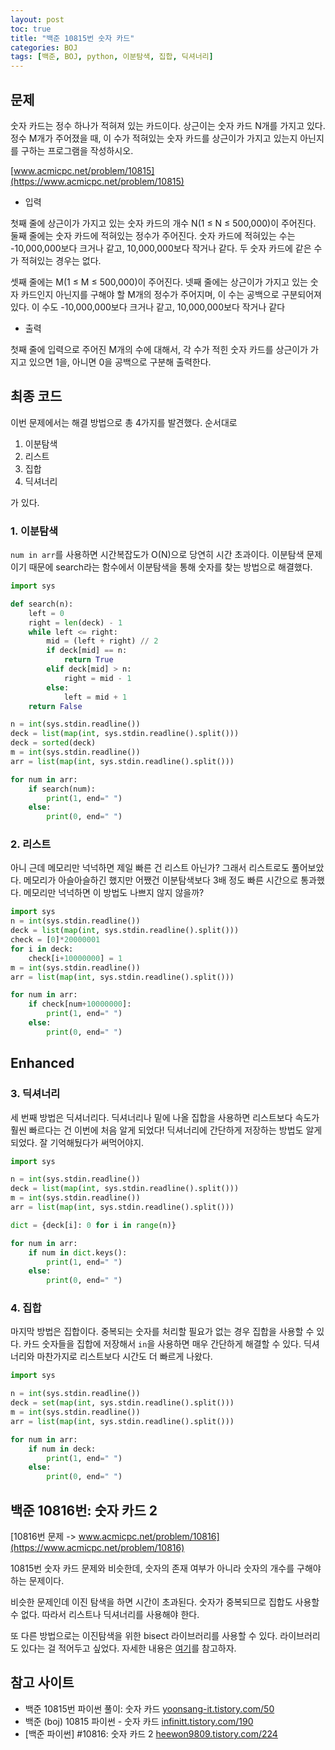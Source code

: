 ```yaml
---
layout: post
toc: true
title: "백준 10815번 숫자 카드"
categories: BOJ
tags: [백준, BOJ, python, 이분탐색, 집합, 딕셔너리]
---
```


## 문제
숫자 카드는 정수 하나가 적혀져 있는 카드이다. 상근이는 숫자 카드 N개를 가지고 있다. 정수 M개가 주어졌을 때, 이 수가 적혀있는 숫자 카드를 상근이가 가지고 있는지 아닌지를 구하는 프로그램을 작성하시오.

[www.acmicpc.net/problem/10815](https://www.acmicpc.net/problem/10815)

* 입력

첫째 줄에 상근이가 가지고 있는 숫자 카드의 개수 N(1 ≤ N ≤ 500,000)이 주어진다. 둘째 줄에는 숫자 카드에 적혀있는 정수가 주어진다. 숫자 카드에 적혀있는 수는 -10,000,000보다 크거나 같고, 10,000,000보다 작거나 같다. 두 숫자 카드에 같은 수가 적혀있는 경우는 없다.

셋째 줄에는 M(1 ≤ M ≤ 500,000)이 주어진다. 넷째 줄에는 상근이가 가지고 있는 숫자 카드인지 아닌지를 구해야 할 M개의 정수가 주어지며, 이 수는 공백으로 구분되어져 있다. 이 수도 -10,000,000보다 크거나 같고, 10,000,000보다 작거나 같다

* 출력

첫째 줄에 입력으로 주어진 M개의 수에 대해서, 각 수가 적힌 숫자 카드를 상근이가 가지고 있으면 1을, 아니면 0을 공백으로 구분해 출력한다.


## 최종 코드

이번 문제에서는 해결 방법으로 총 4가지를 발견했다. 순서대로

1. 이분탐색
2. 리스트
3. 집합
4. 딕셔너리

가 있다.

### 1. 이분탐색

`num in arr`를 사용하면 시간복잡도가 O(N)으로 당연히 시간 초과이다. 이분탐색 문제이기 때문에 search라는 함수에서 이분탐색을 통해 숫자를 찾는 방법으로 해결했다.

```python
import sys

def search(n):
    left = 0
    right = len(deck) - 1
    while left <= right:
        mid = (left + right) // 2
        if deck[mid] == n:
            return True
        elif deck[mid] > n:
            right = mid - 1
        else:
            left = mid + 1
    return False

n = int(sys.stdin.readline())
deck = list(map(int, sys.stdin.readline().split()))
deck = sorted(deck)
m = int(sys.stdin.readline())
arr = list(map(int, sys.stdin.readline().split()))

for num in arr:
    if search(num):
        print(1, end=" ")
    else:
        print(0, end=" ")
```

### 2. 리스트

아니 근데 메모리만 넉넉하면 제일 빠른 건 리스트 아닌가? 그래서 리스트로도 풀어보았다. 메모리가 아슬아슬하긴 했지만 어쨌건 이분탐색보다 3배 정도 빠른 시간으로 통과했다. 메모리만 넉넉하면 이 방법도 나쁘지 않지 않을까?

```python
import sys
n = int(sys.stdin.readline())
deck = list(map(int, sys.stdin.readline().split()))
check = [0]*20000001
for i in deck:
    check[i+10000000] = 1
m = int(sys.stdin.readline())
arr = list(map(int, sys.stdin.readline().split()))

for num in arr:
    if check[num+10000000]:
        print(1, end=" ")
    else:
        print(0, end=" ")
```

## Enhanced

### 3. 딕셔너리

세 번째 방법은 딕셔너리다. 딕셔너리나 밑에 나올 집합을 사용하면 리스트보다 속도가 훨씬 빠르다는 건 이번에 처음 알게 되었다! 딕셔너리에 간단하게 저장하는 방법도 알게 되었다. 잘 기억해뒀다가 써먹어야지.

```python
import sys

n = int(sys.stdin.readline())
deck = list(map(int, sys.stdin.readline().split()))
m = int(sys.stdin.readline())
arr = list(map(int, sys.stdin.readline().split()))

dict = {deck[i]: 0 for i in range(n)}

for num in arr:
    if num in dict.keys():
        print(1, end=" ")
    else:
        print(0, end=" ")
```

### 4. 집합

마지막 방법은 집합이다. 중복되는 숫자를 처리할 필요가 없는 경우 집합을 사용할 수 있다. 카드 숫자들을 집합에 저장해서 `in`을 사용하면 매우 간단하게 해결할 수 있다. 딕셔너리와 마찬가지로 리스트보다 시간도 더 빠르게 나왔다.

```python
import sys

n = int(sys.stdin.readline())
deck = set(map(int, sys.stdin.readline().split()))
m = int(sys.stdin.readline())
arr = list(map(int, sys.stdin.readline().split()))

for num in arr:
    if num in deck:
        print(1, end=" ")
    else:
        print(0, end=" ")
```

## 백준 10816번: 숫자 카드 2

[10816번 문제 -> www.acmicpc.net/problem/10816](https://www.acmicpc.net/problem/10816)

10815번 숫자 카드 문제와 비슷한데, 숫자의 존재 여부가 아니라 숫자의 개수를 구해야 하는 문제이다.

비슷한 문제인데 이진 탐색을 하면 시간이 초과된다. 숫자가 중복되므로 집합도 사용할 수 없다. 따라서 리스트나 딕셔너리를 사용해야 한다.

또 다른 방법으로는 이진탐색을 위한 bisect 라이브러리를 사용할 수 있다. 라이브러리도 있다는 걸 적어두고 싶었다. 자세한 내용은 [여기](https://heewon9809.tistory.com/224)를 참고하자.

## 참고 사이트

- 백준 10815번 파이썬 풀이: 숫자 카드 [yoonsang-it.tistory.com/50](https://yoonsang-it.tistory.com/50)
- 백준 (boj) 10815 파이썬 - 숫자 카드 [infinitt.tistory.com/190](https://infinitt.tistory.com/190)
- [백준 파이썬] #10816: 숫자 카드 2 [heewon9809.tistory.com/224](https://heewon9809.tistory.com/224)
